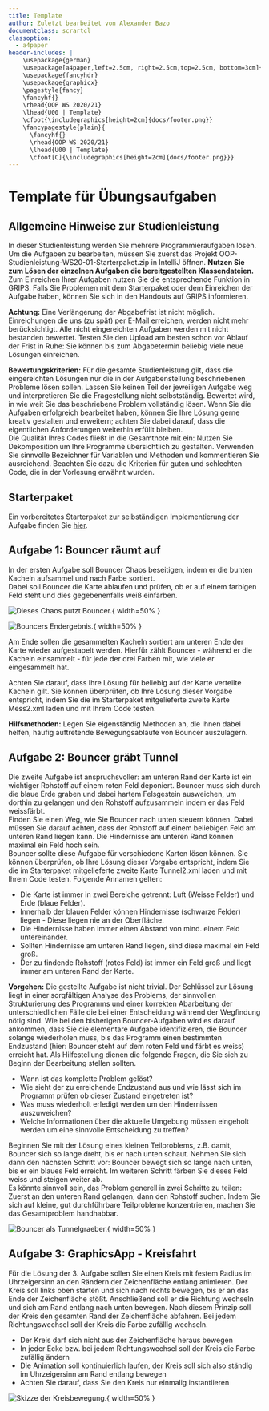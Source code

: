 ```yaml
---
title: Template
author: Zuletzt bearbeitet von Alexander Bazo
documentclass: scrartcl
classoption:
  - a4paper
header-includes: |
    \usepackage{german} 
    \usepackage[a4paper,left=2.5cm, right=2.5cm,top=2.5cm, bottom=3cm]{geometry}
    \usepackage{fancyhdr}
    \usepackage{graphicx}
    \pagestyle{fancy}
    \fancyhf{}
    \rhead{OOP WS 2020/21}
    \lhead{U00 | Template}
    \cfoot{\includegraphics[height=2cm]{docs/footer.png}}
    \fancypagestyle{plain}{
      \fancyhf{}
      \rhead{OOP WS 2020/21}
      \lhead{U00 | Template}
      \cfoot[C]{\includegraphics[height=2cm]{docs/footer.png}}}
---
```



# Template für Übungsaufgaben 

## Allgemeine Hinweise zur Studienleistung
In dieser Studienleistung werden Sie mehrere Programmieraufgaben lösen. Um die Aufgaben zu bearbeiten,
müssen Sie zuerst das Projekt OOP-Studienleistung-WS20-01-Starterpaket.zip in IntelliJ öffnen. **Nutzen Sie zum Lösen der einzelnen Aufgaben die bereitgestellten Klassendateien.** Zum Einreichen Ihrer Aufgaben nutzen Sie die entsprechende Funktion in GRIPS. Falls Sie Problemen mit dem Starterpaket oder dem
Einreichen der Aufgabe haben, können Sie sich in den Handouts auf GRIPS informieren.

**Achtung:** Eine Verlängerung der Abgabefrist ist nicht möglich. Einreichungen die uns (zu spät) per E-Mail
erreichen, werden nicht mehr berücksichtigt. Alle nicht eingereichten Aufgaben werden mit nicht bestanden
bewertet. Testen Sie den Upload am besten schon vor Ablauf der Frist in Ruhe: Sie können bis zum
Abgabetermin beliebig viele neue Lösungen einreichen.

**Bewertungskriterien:** Für die gesamte Studienleistung gilt, dass die eingereichten Lösungen nur die in der
Aufgabenstellung beschriebenen Probleme lösen sollen. Lassen Sie keinen Teil der jeweiligen Aufgabe weg und
interpretieren Sie die Fragestellung nicht selbstständig. Bewertet wird, in wie weit Sie das beschriebene
Problem vollständig lösen. Wenn Sie die Aufgaben erfolgreich bearbeitet haben, können Sie Ihre Lösung gerne
kreativ gestalten und erweitern; achten Sie dabei darauf, dass die eigentlichen Anforderungen weiterhin erfüllt
bleiben.  
Die Qualität Ihres Codes fließt in die Gesamtnote mit ein: Nutzen Sie Dekomposition um Ihre Programme
übersichtlich zu gestalten. Verwenden Sie sinnvolle Bezeichner für Variablen und Methoden und kommentieren
Sie ausreichend. Beachten Sie dazu die Kriterien für guten und schlechten Code, die in der Vorlesung erwähnt
wurden.

## Starterpaket

Ein vorbereitetes Starterpaket zur selbständigen Implementierung der Aufgabe finden Sie [hier](https://github.com/OOP-Ubungen-WS2020-21/Studienleistung-01/archive/Starterpaket.zip).

## Aufgabe 1: Bouncer räumt auf
In der ersten Aufgabe soll Bouncer Chaos beseitigen, indem er die bunten Kacheln aufsammel und nach Farbe sortiert.  
Dabei soll Bouncer die Karte ablaufen und prüfen, ob er auf einem farbigen Feld steht und dies gegebenenfalls weiß einfärben.  

![Dieses Chaos putzt Bouncer.](docs/Mess-Start.png){ width=50% }  

![Bouncers Endergebnis.](docs/Mess-End.png){ width=50% } 

Am Ende sollen die gesammelten Kacheln sortiert am unteren Ende der Karte wieder aufgestapelt werden.
Hierfür zählt Bouncer - während er die Kacheln einsammelt - für jede der drei Farben mit, wie viele er eingesammelt hat.

Achten Sie darauf, dass Ihre Lösung für beliebig auf der Karte verteilte Kacheln gilt.
Sie können überprüfen, ob Ihre Lösung dieser Vorgabe entspricht, indem Sie die im Starterpaket mitgelieferte
zweite Karte Mess2.xml laden und mit Ihrem Code testen.  
  
**Hilfsmethoden:** Legen Sie eigenständig Methoden an, die Ihnen dabei helfen, häufig auftretende Bewegungsabläufe von Bouncer auszulagern.  
  

## Aufgabe 2: Bouncer gräbt Tunnel
Die zweite Aufgabe ist anspruchsvoller: am unteren Rand der Karte ist ein wichtiger Rohstoff auf einem roten
Feld deponiert. Bouncer muss sich durch die blaue Erde graben und dabei hartem Felsgestein ausweichen, um
dorthin zu gelangen und den Rohstoff aufzusammeln indem er das Feld weissfärbt.  
Finden Sie einen Weg, wie Sie Bouncer nach unten steuern können. Dabei müssen Sie darauf achten, dass der
Rohstoff auf einem beliebigen Feld am unteren Rand liegen kann. Die Hindernisse am unteren Rand können
maximal ein Feld hoch sein.  
Bouncer sollte diese Aufgabe für verschiedene Karten lösen können. Sie können überprüfen, ob Ihre Lösung
dieser Vorgabe entspricht, indem Sie die im Starterpaket mitgelieferte zweite Karte Tunnel2.xml laden und mit
Ihrem Code testen. Folgende Annamen gelten:
- Die Karte ist immer in zwei Bereiche getrennt: Luft (Weisse Felder) und Erde (blaue Felder).
- Innerhalb der blauen Felder können Hindernisse (schwarze Felder) liegen - Diese liegen nie an der Oberfläche.
- Die Hindernisse haben immer einen Abstand von mind. einem Feld untereinander.
- Sollten Hindernisse am unteren Rand liegen, sind diese maximal ein Feld groß.
- Der zu findende Rohstoff (rotes Feld) ist immer ein Feld groß und liegt immer am unteren Rand der Karte.  

**Vorgehen:** Die gestellte Aufgabe ist nicht trivial. Der Schlüssel zur Lösung liegt in einer sorgfältigen Analyse des
Problems, der sinnvollen Strukturierung des Programms und einer korrekten Abarbeitung der unterschiedlichen
Fälle die bei einer Entscheidung während der Wegfindung nötig sind. Wie bei den bisherigen Bouncer-Aufgaben
wird es darauf ankommen, dass Sie die elementare Aufgabe identifizieren, die Bouncer solange wiederholen
muss, bis das Programm einen bestimmten Endzustand (hier: Bouncer steht auf dem roten Feld und färbt es
weiss) erreicht hat. Als Hilfestellung dienen die folgende Fragen, die Sie sich zu Beginn der Bearbeitung stellen
sollten.
- Wann ist das komplette Problem gelöst?
- Wie sieht der zu erreichende Endzustand aus und wie lässt sich im Programm prüfen ob dieser Zustand
eingetreten ist?
- Was muss wiederholt erledigt werden um den Hindernissen auszuweichen?
- Welche Informationen über die aktuelle Umgebung müssen eingeholt werden um eine sinnvolle
Entscheidung zu treffen?  

Beginnen Sie mit der Lösung eines kleinen Teilproblems, z.B. damit, Bouncer sich so lange dreht, bis er nach
unten schaut. Nehmen Sie sich dann den nächsten Schritt vor: Bouncer bewegt sich so lange nach unten, bis er
ein blaues Feld erreicht. Im weiteren Schritt färben Sie dieses Feld weiss und steigen weiter ab.  
Es könnte sinnvoll sein, das Problem generell in zwei Schritte zu teilen: Zuerst an den unteren Rand gelangen,
dann den Rohstoff suchen. Indem Sie sich auf kleine, gut durchführbare Teilprobleme konzentrieren, machen
Sie das Gesamtproblem handhabbar. 

![Bouncer als Tunnelgraeber.](docs/Tunnel.png){ width=50% }  


## Aufgabe 3: GraphicsApp - Kreisfahrt

Für die Lösung der 3. Aufgabe sollen Sie einen Kreis mit festem Radius im Uhrzeigersinn an den Rändern der
Zeichenfläche entlang animieren. Der Kreis soll links oben starten und sich nach rechts bewegen, bis er an das
Ende der Zeichenfläche stößt. Anschließend soll er die Richtung wechseln und sich am Rand entlang nach
unten bewegen. Nach diesem Prinzip soll der Kreis den gesamten Rand der Zeichenfläche abfahren. Bei jedem
Richtungswechsel soll der Kreis die Farbe zufällig wechseln.
- Der Kreis darf sich nicht aus der Zeichenfläche heraus bewegen
- In jeder Ecke bzw. bei jedem Richtungswechsel soll der Kreis die Farbe zufällig ändern
- Die Animation soll kontinuierlich laufen, der Kreis soll sich also ständig im Uhrzeigersinn am Rand entlang
bewegen
- Achten Sie darauf, dass Sie den Kreis nur einmalig instantiieren  

![Skizze der Kreisbewegung.](docs/Circle.png){ width=50% }

